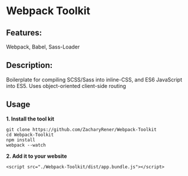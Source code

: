 # Webpack Toolkit
## Features:
Webpack, Babel, Sass-Loader
## Description:
Boilerplate for compiling SCSS/Sass into inline-CSS, and ES6 JavaScript into ES5. Uses object-oriented client-side routing
## Usage
**1. Install the tool kit**

    git clone https://github.com/ZacharyRener/Webpack-Toolkit
    cd Webpack-Toolkit
    npm install
    webpack --watch
**2. Add it to your website**

    <script src="./Webpack-Toolkit/dist/app.bundle.js"></script>
